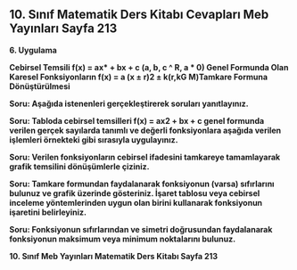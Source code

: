 ## 10. Sınıf Matematik Ders Kitabı Cevapları Meb Yayınları Sayfa 213

**6. Uygulama**

**Cebirsel Temsili f(x) = ax\* + bx + c (a, b, c ^ R, a \* 0) Genel Formunda Olan Karesel Fonksiyonların f(x) = a (x ± r)2 ± k(r,kG M)Tamkare Formuna Dönüştürülmesi**

**Soru: Aşağıda istenenleri gerçekleştirerek soruları yanıtlayınız.**

**Soru: Tabloda cebirsel temsilleri f(x) = ax2 + bx + c genel formunda verilen gerçek sayılarda tanımlı ve değerli fonksiyonlara aşağıda verilen işlemleri örnekteki gibi sırasıyla uygulayınız.**

**Soru: Verilen fonksiyonların cebirsel ifadesini tamkareye tamamlayarak grafik temsilini dönüşümlerle çiziniz.**

**Soru: Tamkare formundan faydalanarak fonksiyonun (varsa) sıfırlarını bulunuz ve grafik üzerinde gösteriniz. İşaret tablosu veya cebirsel inceleme yöntemlerinden uygun olan birini kullanarak fonksiyonun işaretini belirleyiniz.**

**Soru: Fonksiyonun sıfırlarından ve simetri doğrusundan faydalanarak fonksiyonun maksimum veya minimum noktalarını bulunuz.**

**10. Sınıf Meb Yayınları Matematik Ders Kitabı Sayfa 213**